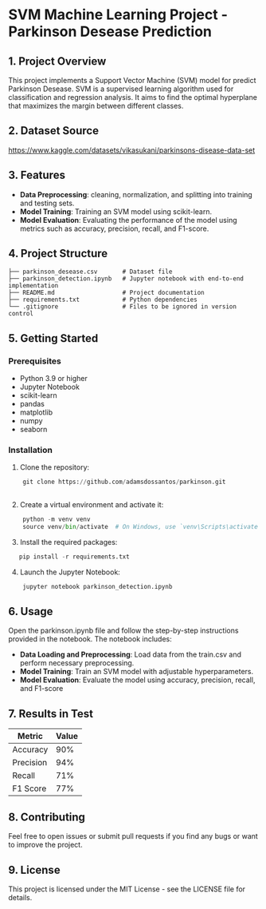 # SVM Machine Learning Project - Parkinson Desease Prediction

## 1. Project Overview

This project implements a Support Vector Machine (SVM) model for predict Parkinson Desease. SVM is a supervised learning algorithm used for classification and regression analysis. It aims to find the optimal hyperplane that maximizes the margin between different classes.


## 2. Dataset Source

https://www.kaggle.com/datasets/vikasukani/parkinsons-disease-data-set

## 3. Features
- **Data Preprocessing**:  cleaning, normalization, and splitting into training and testing sets.
- **Model Training**: Training an SVM model using scikit-learn.
- **Model Evaluation**: Evaluating the performance of the model using metrics such as accuracy, precision, recall, and F1-score.


## 4. Project Structure
    ├── parkinson_desease.csv       # Dataset file 
    ├── parkinson_detection.ipynb   # Jupyter notebook with end-to-end implementation
    ├── README.md                   # Project documentation
    ├── requirements.txt            # Python dependencies
    └── .gitignore                  # Files to be ignored in version control

## 5. Getting Started

### Prerequisites
- Python 3.9 or higher
- Jupyter Notebook
- scikit-learn
- pandas
- matplotlib
- numpy
- seaborn

### Installation
1. Clone the repository:

```python
    git clone https://github.com/adamsdossantos/parkinson.git
    
```
2. Create a virtual environment and activate it:
```python
    python -m venv venv
    source venv/bin/activate  # On Windows, use `venv\Scripts\activate`
```

3. Install the required packages:
```python
   pip install -r requirements.txt
```

4. Launch the Jupyter Notebook:
```python
    jupyter notebook parkinson_detection.ipynb
```
## 6. Usage

Open the parkinson.ipynb file and follow the step-by-step instructions provided in the notebook. The notebook includes:

- **Data Loading and Preprocessing**: Load data from the train.csv and perform necessary preprocessing.
- **Model Training**: Train an SVM model with adjustable hyperparameters.
- **Model Evaluation**: Evaluate the model using accuracy, precision, recall, and F1-score


## 7. Results in Test
| Metric    |  Value |
|-----------|--------|
| Accuracy  |  90%   |
| Precision |  94%   |
| Recall    |  71%   |
| F1 Score  |  77%   |

## 8. Contributing

Feel free to open issues or submit pull requests if you find any bugs or want to improve the project.

## 9. License

This project is licensed under the MIT License - see the LICENSE file for details.







